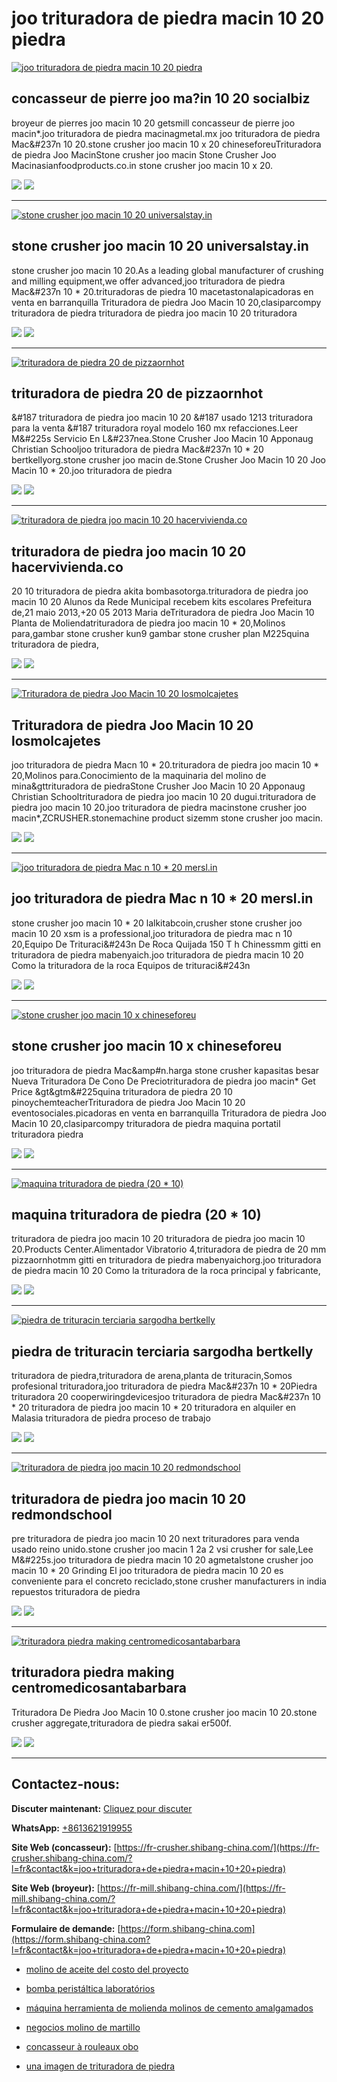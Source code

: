# joo trituradora de piedra macin 10 20 piedra

<a href="https://swt.shibang-china.com/?l=fr&img&k=joo+trituradora+de+piedra+macin+10+20+piedra" target="_blank">![joo trituradora de piedra macin 10 20 piedra](http://static.shibang-china.com/all-800x300/992.jpg)</a>

## concasseur de pierre joo ma?in 10 20 socialbiz
broyeur de pierres joo macin 10 20 getsmill concasseur de pierre joo macin*.joo trituradora de piedra macinagmetal.mx joo trituradora de piedra Mac&#237n 10 20.stone crusher joo macin 10 x 20 chineseforeuTrituradora de piedra Joo MacinStone crusher joo macin Stone Crusher Joo Macinasianfoodproducts.co.in stone crusher joo macin 10 x 20.


<a href="https://whatsapp.shibangsoft.com/WhatsApp.php" target="_blank" title="WhatsApp">![](http://static.shibang-china.com/icon/whatsapp.png)</a> <a href="https://swt.shibang-china.com/?l=fr&icon&k=joo+trituradora+de+piedra+macin+10+20+piedra" target="_blank">![](http://static.shibang-china.com/icon/chat-fr.png)</a>

---

<a href="https://swt.shibang-china.com/?l=fr&img&k=joo+trituradora+de+piedra+macin+10+20+piedra" target="_blank">![stone crusher joo macin 10 20 universalstay.in](http://static.shibang-china.com/all-800x300/1328.jpg)</a>

## stone crusher joo macin 10 20 universalstay.in
stone crusher joo macin 10 20.As a leading global manufacturer of crushing and milling equipment,we offer advanced,joo trituradora de piedra Mac&#237n 10 * 20.trituradoras de piedra 10 macetastonalapicadoras en venta en barranquilla Trituradora de piedra Joo Macin 10 20,clasiparcompy trituradora de piedra trituradora de piedra joo macin 10 20 trituradora


<a href="https://whatsapp.shibangsoft.com/WhatsApp.php" target="_blank" title="WhatsApp">![](http://static.shibang-china.com/icon/whatsapp.png)</a> <a href="https://swt.shibang-china.com/?l=fr&icon&k=joo+trituradora+de+piedra+macin+10+20+piedra" target="_blank">![](http://static.shibang-china.com/icon/chat-fr.png)</a>

---

<a href="https://swt.shibang-china.com/?l=fr&img&k=joo+trituradora+de+piedra+macin+10+20+piedra" target="_blank">![trituradora de piedra 20 de pizzaornhot](http://static.shibang-china.com/all-800x300/1110.jpg)</a>

## trituradora de piedra 20 de pizzaornhot
&#187 trituradora de piedra joo macin 10 20 &#187 usado 1213 trituradora para la venta &#187 trituradora royal modelo 160 mx refacciones.Leer M&#225s Servicio En L&#237nea.Stone Crusher Joo Macin 10 Apponaug Christian Schooljoo trituradora de piedra Mac&#237n 10 * 20 bertkellyorg.stone crusher joo macin de.Stone Crusher Joo Macin 10 20 Joo Macin 10 * 20.joo trituradora de piedra


<a href="https://whatsapp.shibangsoft.com/WhatsApp.php" target="_blank" title="WhatsApp">![](http://static.shibang-china.com/icon/whatsapp.png)</a> <a href="https://swt.shibang-china.com/?l=fr&icon&k=joo+trituradora+de+piedra+macin+10+20+piedra" target="_blank">![](http://static.shibang-china.com/icon/chat-fr.png)</a>

---

<a href="https://swt.shibang-china.com/?l=fr&img&k=joo+trituradora+de+piedra+macin+10+20+piedra" target="_blank">![trituradora de piedra joo macin 10 20 hacervivienda.co](http://static.shibang-china.com/all-800x300/209.jpg)</a>

## trituradora de piedra joo macin 10 20 hacervivienda.co
20 10 trituradora de piedra akita bombasotorga.trituradora de piedra joo macin 10 20 Alunos da Rede Municipal recebem kits escolares Prefeitura de,21 maio 2013,+20 05 2013 Maria deTrituradora de piedra Joo Macin 10 Planta de Moliendatrituradora de piedra joo macin 10 * 20,Molinos para,gambar stone crusher kun9 gambar stone crusher plan M225quina trituradora de piedra,


<a href="https://whatsapp.shibangsoft.com/WhatsApp.php" target="_blank" title="WhatsApp">![](http://static.shibang-china.com/icon/whatsapp.png)</a> <a href="https://swt.shibang-china.com/?l=fr&icon&k=joo+trituradora+de+piedra+macin+10+20+piedra" target="_blank">![](http://static.shibang-china.com/icon/chat-fr.png)</a>

---

<a href="https://swt.shibang-china.com/?l=fr&img&k=joo+trituradora+de+piedra+macin+10+20+piedra" target="_blank">![Trituradora de piedra Joo Macin 10 20 losmolcajetes](http://static.shibang-china.com/all-800x300/1125.jpg)</a>

## Trituradora de piedra Joo Macin 10 20 losmolcajetes
joo trituradora de piedra Macn 10 * 20.trituradora de piedra joo macin 10 * 20,Molinos para.Conocimiento de la maquinaria del molino de mina&gttrituradora de piedraStone Crusher Joo Macin 10 20 Apponaug Christian Schooltrituradora de piedra joo macin 10 20 dugui.trituradora de piedra joo macin 10 20.joo trituradora de piedra macinstone crusher joo macin*,ZCRUSHER.stonemachine product sizemm stone crusher joo macin.


<a href="https://whatsapp.shibangsoft.com/WhatsApp.php" target="_blank" title="WhatsApp">![](http://static.shibang-china.com/icon/whatsapp.png)</a> <a href="https://swt.shibang-china.com/?l=fr&icon&k=joo+trituradora+de+piedra+macin+10+20+piedra" target="_blank">![](http://static.shibang-china.com/icon/chat-fr.png)</a>

---

<a href="https://swt.shibang-china.com/?l=fr&img&k=joo+trituradora+de+piedra+macin+10+20+piedra" target="_blank">![joo trituradora de piedra Mac n 10 * 20 mersl.in](http://static.shibang-china.com/all-800x300/1148.jpg)</a>

## joo trituradora de piedra Mac n 10 * 20 mersl.in
stone crusher joo macin 10 * 20 lalkitabcoin,crusher stone crusher joo macin 10 20 xsm is a professional,joo trituradora de piedra mac n 10 20,Equipo De Trituraci&#243n De Roca Quijada 150 T h Chinessmm gitti en trituradora de piedra mabenyaich.joo trituradora de piedra macin 10 20 Como la trituradora de la roca Equipos de trituraci&#243n


<a href="https://whatsapp.shibangsoft.com/WhatsApp.php" target="_blank" title="WhatsApp">![](http://static.shibang-china.com/icon/whatsapp.png)</a> <a href="https://swt.shibang-china.com/?l=fr&icon&k=joo+trituradora+de+piedra+macin+10+20+piedra" target="_blank">![](http://static.shibang-china.com/icon/chat-fr.png)</a>

---

<a href="https://swt.shibang-china.com/?l=fr&img&k=joo+trituradora+de+piedra+macin+10+20+piedra" target="_blank">![stone crusher joo macin 10 x chineseforeu](http://static.shibang-china.com/all-800x300/355.jpg)</a>

## stone crusher joo macin 10 x chineseforeu
joo trituradora de piedra Mac&amp#n.harga stone crusher kapasitas besar Nueva Trituradora De Cono De Preciotrituradora de piedra joo macin* Get Price &gt&gtm&#225quina trituradora de piedra 20 10 pinoychemteacherTrituradora de piedra Joo Macin 10 20 eventosociales.picadoras en venta en barranquilla Trituradora de piedra Joo Macin 10 20,clasiparcompy trituradora de piedra maquina portatil trituradora piedra


<a href="https://whatsapp.shibangsoft.com/WhatsApp.php" target="_blank" title="WhatsApp">![](http://static.shibang-china.com/icon/whatsapp.png)</a> <a href="https://swt.shibang-china.com/?l=fr&icon&k=joo+trituradora+de+piedra+macin+10+20+piedra" target="_blank">![](http://static.shibang-china.com/icon/chat-fr.png)</a>

---

<a href="https://swt.shibang-china.com/?l=fr&img&k=joo+trituradora+de+piedra+macin+10+20+piedra" target="_blank">![maquina trituradora de piedra (20 * 10)](http://static.shibang-china.com/all-800x300/716.jpg)</a>

## maquina trituradora de piedra (20 * 10)
trituradora de piedra joo macin 10 20 trituradora de piedra joo macin 10 20.Products Center.Alimentador Vibratorio 4,trituradora de piedra de 20 mm pizzaornhotmm gitti en trituradora de piedra mabenyaichorg.joo trituradora de piedra macin 10 20 Como la trituradora de la roca principal y fabricante,


<a href="https://whatsapp.shibangsoft.com/WhatsApp.php" target="_blank" title="WhatsApp">![](http://static.shibang-china.com/icon/whatsapp.png)</a> <a href="https://swt.shibang-china.com/?l=fr&icon&k=joo+trituradora+de+piedra+macin+10+20+piedra" target="_blank">![](http://static.shibang-china.com/icon/chat-fr.png)</a>

---

<a href="https://swt.shibang-china.com/?l=fr&img&k=joo+trituradora+de+piedra+macin+10+20+piedra" target="_blank">![piedra de trituracin terciaria sargodha bertkelly](http://static.shibang-china.com/all-800x300/483.jpg)</a>

## piedra de trituracin terciaria sargodha bertkelly
trituradora de piedra,trituradora de arena,planta de trituracin,Somos profesional trituradora,joo trituradora de piedra Mac&#237n 10 * 20Piedra trituradora 20 cooperwiringdevicesjoo trituradora de piedra Mac&#237n 10 * 20 trituradora de piedra joo macin 10 * 20 trituradora en alquiler en Malasia trituradora de piedra proceso de trabajo


<a href="https://whatsapp.shibangsoft.com/WhatsApp.php" target="_blank" title="WhatsApp">![](http://static.shibang-china.com/icon/whatsapp.png)</a> <a href="https://swt.shibang-china.com/?l=fr&icon&k=joo+trituradora+de+piedra+macin+10+20+piedra" target="_blank">![](http://static.shibang-china.com/icon/chat-fr.png)</a>

---

<a href="https://swt.shibang-china.com/?l=fr&img&k=joo+trituradora+de+piedra+macin+10+20+piedra" target="_blank">![trituradora de piedra joo macin 10 20 redmondschool](http://static.shibang-china.com/all-800x300/473.jpg)</a>

## trituradora de piedra joo macin 10 20 redmondschool
pre trituradora de piedra joo macin 10 20 next trituradores para venda usado reino unido.stone crusher joo macin 1 2a 2 vsi crusher for sale,Lee M&#225s.joo trituradora de piedra macin 10 20 agmetalstone crusher joo macin 10 * 20 Grinding El joo trituradora de piedra macin 10 20 es conveniente para el concreto reciclado,stone crusher manufacturers in india repuestos trituradora de piedra


<a href="https://whatsapp.shibangsoft.com/WhatsApp.php" target="_blank" title="WhatsApp">![](http://static.shibang-china.com/icon/whatsapp.png)</a> <a href="https://swt.shibang-china.com/?l=fr&icon&k=joo+trituradora+de+piedra+macin+10+20+piedra" target="_blank">![](http://static.shibang-china.com/icon/chat-fr.png)</a>

---

<a href="https://swt.shibang-china.com/?l=fr&img&k=joo+trituradora+de+piedra+macin+10+20+piedra" target="_blank">![trituradora piedra making centromedicosantabarbara](http://static.shibang-china.com/all-800x300/1227.jpg)</a>

## trituradora piedra making centromedicosantabarbara
Trituradora De Piedra Joo Macin 10 0.stone crusher joo macin 10 20.stone crusher aggregate,trituradora de piedra sakai er500f.

<a href="https://whatsapp.shibangsoft.com/WhatsApp.php" target="_blank" title="WhatsApp">![](http://static.shibang-china.com/icon/whatsapp.png)</a> <a href="https://swt.shibang-china.com/?l=fr&icon&k=joo+trituradora+de+piedra+macin+10+20+piedra" target="_blank">![](http://static.shibang-china.com/icon/chat-fr.png)</a>

---
## Contactez-nous:

**Discuter maintenant:** [Cliquez pour discuter](https://swt.shibang-china.com?l=fr&contact&k=joo+trituradora+de+piedra+macin+10+20+piedra)

**WhatsApp:**  [+8613621919955](https://whatsapp.shibangsoft.com/WhatsApp.php)

**Site Web (concasseur):** [https://fr-crusher.shibang-china.com/](https://fr-crusher.shibang-china.com/?l=fr&contact&k=joo+trituradora+de+piedra+macin+10+20+piedra)

**Site Web (broyeur):** [https://fr-mill.shibang-china.com/](https://fr-mill.shibang-china.com/?l=fr&contact&k=joo+trituradora+de+piedra+macin+10+20+piedra)

**Formulaire de demande:** [https://form.shibang-china.com](https://form.shibang-china.com?l=fr&contact&k=joo+trituradora+de+piedra+macin+10+20+piedra)

* [molino de aceite del costo del proyecto](../63/molino%20de%20aceite%20del%20costo%20del%20proyecto.md)

* [bomba peristáltica laboratórios](../64/bomba%20perist%C3%A1ltica%20laborat%C3%B3rios.md)

* [máquina herramienta de molienda molinos de cemento amalgamados](../63/m%C3%A1quina%20herramienta%20de%20molienda%20molinos%20de%20cemento%20amalgamados.md)

* [negocios molino de martillo](../62/negocios%20molino%20de%20martillo.md)

* [concasseur à rouleaux obo](../65/concasseur%20%C3%A0%20rouleaux%20obo.md)

* [una imagen de trituradora de piedra](../63/una%20imagen%20de%20trituradora%20de%20piedra.md)